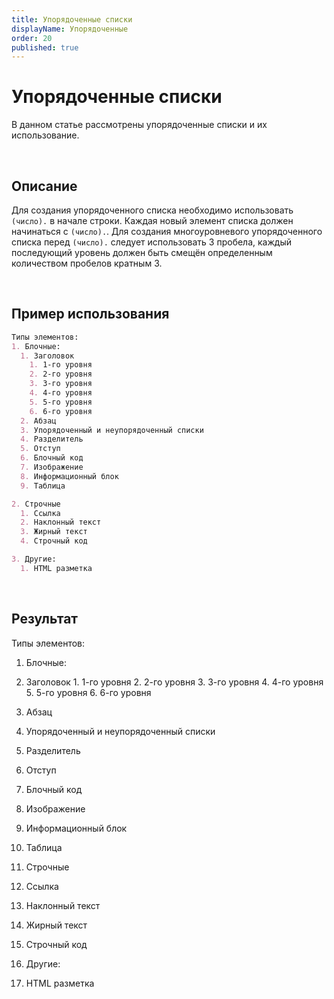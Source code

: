 ```yaml
---
title: Упорядоченные списки
displayName: Упорядоченные
order: 20
published: true
---
```


# Упорядоченные списки
В данном статье рассмотрены упорядоченные списки и их использование.

<br/>

## Описание
Для создания упорядоченного списка необходимо использовать `(число).` в начале строки. Каждая новый элемент списка должен
начинаться с `(число).`. Для создания многоуровневого упорядоченного списка перед `(число).` следует использовать 3 пробела,
каждый последующий уровень должен быть смещён определенным количеством пробелов кратным 3.

<br/>

## Пример использования
```md
Типы элементов:
1. Блочные:
  1. Заголовок
    1. 1-го уровня
    2. 2-го уровня
    3. 3-го уровня
    4. 4-го уровня
    5. 5-го уровня
    6. 6-го уровня
  2. Абзац
  3. Упорядоченный и неупорядоченный списки
  4. Разделитель
  5. Отступ
  6. Блочный код
  7. Изображение
  8. Информационный блок
  9. Таблица

2. Строчные
  1. Ссылка
  2. Наклонный текст
  3. Жирный текст
  4. Строчный код

3. Другие:
  1. HTML разметка
```

<br/>

## Результат

Типы элементов:
1. Блочные:
  1. Заголовок
    1. 1-го уровня
    2. 2-го уровня
    3. 3-го уровня
    4. 4-го уровня
    5. 5-го уровня
    6. 6-го уровня
  2. Абзац
  3. Упорядоченный и неупорядоченный списки
  4. Разделитель
  5. Отступ
  6. Блочный код
  7. Изображение
  8. Информационный блок
  9. Таблица

2. Строчные
  1. Ссылка
  2. Наклонный текст
  3. Жирный текст
  4. Строчный код

3. Другие:
  1. HTML разметка

